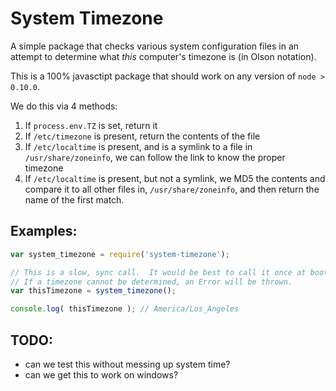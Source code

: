 # System Timezone

A simple package that checks various system configuration files in an attempt to determine what *this* computer's timezone is (in Olson notation).  

This is a 100% javasctipt package that should work on any version of `node > 0.10.0`.

We do this via 4 methods:

1. If `process.env.TZ` is set, return it
2. If `/etc/timezone` is present, return the contents of the file
3. If `/etc/localtime` is present, and is a symlink to a file in `/usr/share/zoneinfo`, we can follow the link to know the proper timezone
4. If `/etc/localtime` is present, but not a symlink, we MD5 the contents and compare it to all other files in, `/usr/share/zoneinfo`, and then return the name of the first match.

## Examples:

```javascript
var system_timezone = require('system-timezone');

// This is a slow, sync call.  It would be best to call it once at boot and cache the response
// If a timezone cannot be determined, an Error will be thrown.
var thisTimezone = system_timezone();

console.log( thisTimezone ); // America/Los_Angeles
```

## TODO:
- can we test this without messing up system time?
- can we get this to work on windows?
